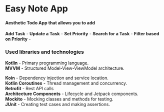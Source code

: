 # Easy Note App
#### Aesthetic Todo App that allows you to add

**Add Task**  -
**Update a Task**  -
**Set Priority** -
**Search for a Task** -
**Filter based on Priority** -

### Used libraries and technologies
**Kotlin** - Primary programming language.</br>
**MVVM** - Structured Model-View-ViewModel architecture.</br>

**Koin** - Dependency injection and service location.</br>
**Kotlin Coroutines** - Thread management and concurrency.</br>
**Retrofit** - Rest API calls</br>
**Architecture Components** - Lifecycle and Jetpack components.</br>
**Mockito** - Mocking classes and methods for testing.</br>
**JUnit** - Creating test cases and making assertions.</br>
